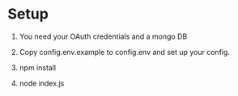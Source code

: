 # Setup

1) You need your OAuth credentials and a mongo DB

2) Copy config.env.example to config.env and set up your config.

3) npm install

4) node index.js
